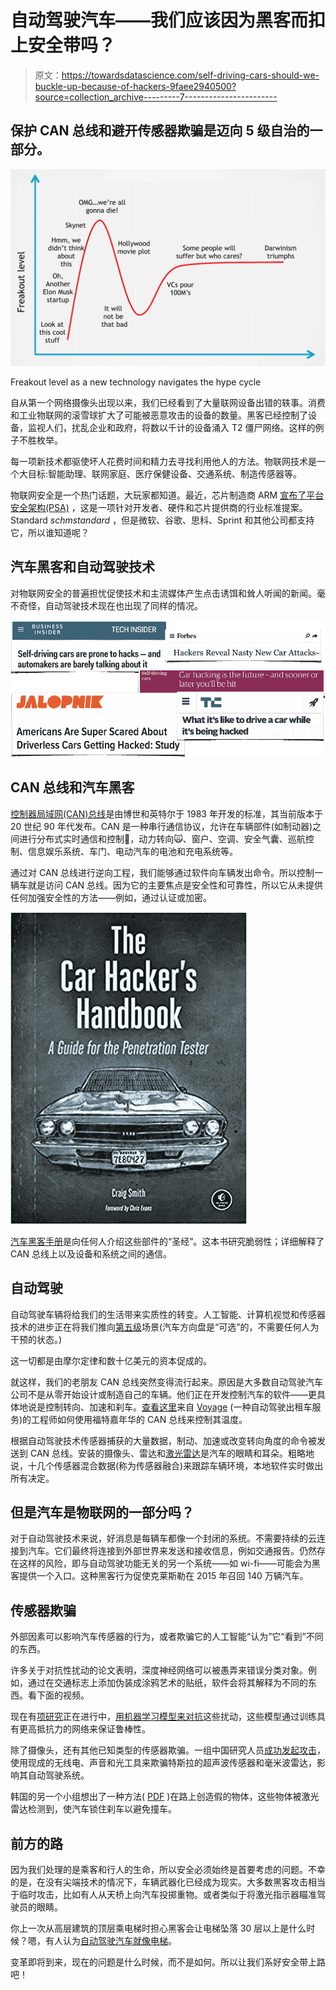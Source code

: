 # 自动驾驶汽车——我们应该因为黑客而扣上安全带吗？

> 原文：<https://towardsdatascience.com/self-driving-cars-should-we-buckle-up-because-of-hackers-9faee2940500?source=collection_archive---------7----------------------->

## 保护 CAN 总线和避开传感器欺骗是迈向 5 级自治的一部分。

![](img/ea13bd89a7380fbfa3be55eb4e472f21.png)

Freakout level as a new technology navigates the hype cycle

自从第一个网络摄像头出现以来，我们已经看到了大量联网设备出错的轶事。消费和工业物联网的滚雪球扩大了可能被恶意攻击的设备的数量。黑客已经控制了设备，监视人们，扰乱企业和政府，将数以千计的设备涌入 T2 僵尸网络。这样的例子不胜枚举。

每一项新技术都驱使坏人花费时间和精力去寻找利用他人的方法。物联网技术是一个大目标:智能助理、联网家庭、医疗保健设备、交通系统、制造传感器等。

物联网安全是一个热门话题，大玩家都知道。最近，芯片制造商 ARM [宣布了平台安全架构(PSA)](https://www.bloomberg.com/news/articles/2017-10-23/softbank-s-arm-makes-bid-to-standardize-iot-security-industry) ，这是一项针对开发者、硬件和芯片提供商的行业标准提案。Standard *schmstandard* ，但是微软、谷歌、思科、Sprint 和其他公司都支持它，所以谁知道呢？

## 汽车黑客和自动驾驶技术

对物联网安全的普遍担忧促使技术和主流媒体产生点击诱饵和耸人听闻的新闻。毫不奇怪，自动驾驶技术现在也出现了同样的情况。

![](img/2f0b330d1a6e2d1c617e6967694a4c81.png)

## CAN 总线和汽车黑客

[控制器局域网(CAN)总线](https://en.wikipedia.org/wiki/CAN_bus)是由博世和英特尔于 1983 年开发的标准，其当前版本于 20 世纪 90 年代发布。CAN 是一种串行通信协议，允许在车辆部件(如制动器)之间进行分布式实时通信和控制👀，动力转向🙀、窗户、空调、安全气囊、巡航控制、信息娱乐系统、车门、电动汽车的电池和充电系统等。

通过对 CAN 总线进行逆向工程，我们能够通过软件向车辆发出命令。所以控制一辆车就是访问 CAN 总线。因为它的主要焦点是安全性和可靠性，所以它从未提供任何加强安全性的方法——例如，通过认证或加密。

![](img/e09ad79fd7c5d38a5c8a7f6e9a60f400.png)

[汽车黑客手册](https://www.amazon.com/gp/product/1593277032/ref=as_li_tl?ie=UTF8&camp=1789&creative=9325&creativeASIN=1593277032&linkCode=as2&tag=cacheop-20&linkId=8475f3940e926ee2fecab6e738c1cd60)是向任何人介绍这些部件的“圣经”。这本书研究脆弱性；详细解释了 CAN 总线上以及设备和系统之间的通信。

## 自动驾驶

自动驾驶车辆将给我们的生活带来实质性的转变。人工智能、计算机视觉和传感器技术的进步正在将我们推向[第五级](https://en.wikipedia.org/wiki/Autonomous_car#Levels_of_driving_automation)场景(汽车方向盘是“可选”的，不需要任何人为干预的状态。)

这一切都是由摩尔定律和数十亿美元的资本促成的。

就这样，我们的老朋友 CAN 总线突然变得流行起来。原因是大多数自动驾驶汽车公司不是从零开始设计或制造自己的车辆。他们正在开发控制汽车的软件——更具体地说是控制转向、加速和刹车。[查看这里](https://news.voyage.auto/an-introduction-to-the-can-bus-how-to-programmatically-control-a-car-f1b18be4f377)来自 [Voyage](https://voyage.auto/) (一种自动驾驶出租车服务)的工程师如何使用福特嘉年华的 CAN 总线来控制其温度。

根据自动驾驶技术传感器捕获的大量数据，制动、加速或改变转向角度的命令被发送到 CAN 总线。安装的摄像头、雷达和[激光雷达](https://en.wikipedia.org/wiki/Lidar)是汽车的眼睛和耳朵。粗略地说，十几个传感器混合数据(称为传感器融合)来跟踪车辆环境，本地软件实时做出所有决定。

## 但是汽车是物联网的一部分吗？

对于自动驾驶技术来说，好消息是每辆车都像一个封闭的系统。不需要持续的云连接到汽车。它们最终将连接到外部世界来发送和接收信息，例如交通报告。仍然存在这样的风险，即与自动驾驶功能无关的另一个系统——如 wi-fi——可能会为黑客提供一个入口。这种黑客行为促使克莱斯勒在 2015 年召回 140 万辆汽车。

## 传感器欺骗

外部因素可以影响汽车传感器的行为，或者欺骗它的人工智能“认为”它“看到”不同的东西。

许多关于对抗性扰动的论文表明，深度神经网络可以被愚弄来错误分类对象。例如，通过在交通标志上添加伪装成涂鸦艺术的贴纸，软件会将其解释为不同的东西。看下面的视频。

现在有[项研究](https://iotsecurity.eecs.umich.edu/#roadsigns)正在进行中，[用机器学习模型来对抗](https://arxiv.org/abs/1706.06083)这些扰动，这些模型通过训练具有更高抵抗力的网络来保证鲁棒性。

除了摄像头，还有其他已知类型的传感器欺骗。一组中国研究人员[成功发起攻击](https://www.documentcloud.org/documents/3004659-DEF-CON-whitepaper-on-Tesla-sensor-jamming-and.html)，使用现成的无线电、声音和光工具来欺骗特斯拉的超声波传感器和毫米波雷达，影响其自动驾驶系统。

韩国的另一个小组想出了一种方法( [PDF](http://eprint.iacr.org/2017/613.pdf) )在路上创造假的物体，这些物体被激光雷达检测到，使汽车锁住刹车以避免撞车。

## 前方的路

因为我们处理的是乘客和行人的生命，所以安全必须始终是首要考虑的问题。不幸的是，在没有尖端技术的情况下，车辆武器化已经成为现实。大多数黑客攻击相当于临时攻击，比如有人从天桥上向汽车投掷重物。或者类似于将激光指示器瞄准驾驶员的眼睛。

你上一次从高层建筑的顶层乘电梯时担心黑客会让电梯坠落 30 层以上是什么时候？嗯，有人认为[自动驾驶汽车就像电梯](https://www.theatlantic.com/technology/archive/2015/12/magic-boxes-with-buttons/419841/)。

变革即将到来，现在的问题是什么时候，而不是如何。所以让我们系好安全带上路吧！